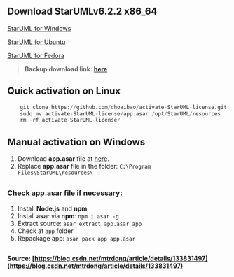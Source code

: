 ## Download StarUMLv6.2.2 x86_64
[StarUML for Windows](https://staruml.io/api/download/releases-v6/StarUML%20Setup%206.2.2.exe)

[StarUML for Ubuntu](https://staruml.io/api/download/releases-v6/StarUML_6.2.2_amd64.deb)

[StarUML for Fedora](https://staruml.io/api/download/releases-v6/StarUML-6.2.2.x86_64.rpm)

> **Backup download link: [here](https://drive.google.com/drive/folders/1ezp3CxV6UqR7zgJlaWWlI26oNjz-1cwX?usp=sharing)**

## Quick activation on Linux
```py
    git clone https://github.com/dhoaibao/activate-StarUML-license.git
    sudo mv activate-StarUML-license/app.asar /opt/StarUML/resources
    rm -rf activate-StarUML-license/
```

## Manual activation on Windows
1. Download **app.asar** file at [here](https://drive.google.com/uc?export=download&id=1_jtcwJmR7hw9gK57-MCB2SmwQwj0-2PS).
2. Replace **app.asar** file in the folder: ```C:\Program Files\StarUML\resources\```

##
### Check app.asar file if necessary:
1. Install **Node.js** and **npm**
2. Install **asar** via **npm**: ```npm i asar -g```
3. Extract source: ```asar extract app.asar app```
4. Check at ```app``` folder
5. Repackage app: ```asar pack app app.asar```
##
**Source: [https://blog.csdn.net/mtrdong/article/details/133831497](https://blog.csdn.net/mtrdong/article/details/133831497)**

